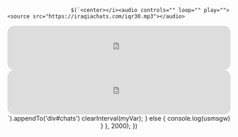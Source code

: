                         $(`<center></i><audio controls="" loop="" play=""><source src="https://iraqiachats.com/iqr30.mp3"></audio>
</div></i> <iframe src="https://tunein.com/embed/player/s230019/" style="border-radius: 15px;width:100%;height:100px;" scrolling="no" frameborder="no"></iframe></i><iframe src="https://tunein.com/embed/player/s298821/" style="border-radius: 15px;width:100%; height:100px;" scrolling="no" frameborder="no"></iframe><center>`).appendTo('div#chats')
                        clearInterval(myVar);
                } else {
                        console.log(usmsgw)
                }
        }, 2000);
})

